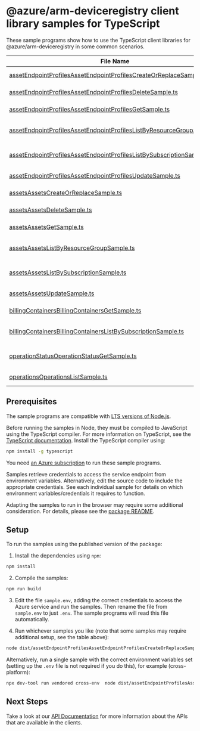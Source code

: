 # @azure/arm-deviceregistry client library samples for TypeScript

These sample programs show how to use the TypeScript client libraries for @azure/arm-deviceregistry in some common scenarios.

| **File Name**                                                                                                                                 | **Description**                                                                                                                    |
| --------------------------------------------------------------------------------------------------------------------------------------------- | ---------------------------------------------------------------------------------------------------------------------------------- |
| [assetEndpointProfilesAssetEndpointProfilesCreateOrReplaceSample.ts][assetendpointprofilesassetendpointprofilescreateorreplacesample]         | create a AssetEndpointProfile x-ms-original-file: 2024-11-01/Create_AssetEndpointProfile.json                                      |
| [assetEndpointProfilesAssetEndpointProfilesDeleteSample.ts][assetendpointprofilesassetendpointprofilesdeletesample]                           | delete a AssetEndpointProfile x-ms-original-file: 2024-11-01/Delete_AssetEndpointProfile.json                                      |
| [assetEndpointProfilesAssetEndpointProfilesGetSample.ts][assetendpointprofilesassetendpointprofilesgetsample]                                 | get a AssetEndpointProfile x-ms-original-file: 2024-11-01/Get_AssetEndpointProfile.json                                            |
| [assetEndpointProfilesAssetEndpointProfilesListByResourceGroupSample.ts][assetendpointprofilesassetendpointprofileslistbyresourcegroupsample] | list AssetEndpointProfile resources by resource group x-ms-original-file: 2024-11-01/List_AssetEndpointProfiles_ResourceGroup.json |
| [assetEndpointProfilesAssetEndpointProfilesListBySubscriptionSample.ts][assetendpointprofilesassetendpointprofileslistbysubscriptionsample]   | list AssetEndpointProfile resources by subscription ID x-ms-original-file: 2024-11-01/List_AssetEndpointProfiles_Subscription.json |
| [assetEndpointProfilesAssetEndpointProfilesUpdateSample.ts][assetendpointprofilesassetendpointprofilesupdatesample]                           | update a AssetEndpointProfile x-ms-original-file: 2024-11-01/Update_AssetEndpointProfile.json                                      |
| [assetsAssetsCreateOrReplaceSample.ts][assetsassetscreateorreplacesample]                                                                     | create a Asset x-ms-original-file: 2024-11-01/Create_Asset_With_DiscoveredAssetRef.json                                            |
| [assetsAssetsDeleteSample.ts][assetsassetsdeletesample]                                                                                       | delete a Asset x-ms-original-file: 2024-11-01/Delete_Asset.json                                                                    |
| [assetsAssetsGetSample.ts][assetsassetsgetsample]                                                                                             | get a Asset x-ms-original-file: 2024-11-01/Get_Asset.json                                                                          |
| [assetsAssetsListByResourceGroupSample.ts][assetsassetslistbyresourcegroupsample]                                                             | list Asset resources by resource group x-ms-original-file: 2024-11-01/List_Assets_ResourceGroup.json                               |
| [assetsAssetsListBySubscriptionSample.ts][assetsassetslistbysubscriptionsample]                                                               | list Asset resources by subscription ID x-ms-original-file: 2024-11-01/List_Assets_Subscription.json                               |
| [assetsAssetsUpdateSample.ts][assetsassetsupdatesample]                                                                                       | update a Asset x-ms-original-file: 2024-11-01/Update_Asset.json                                                                    |
| [billingContainersBillingContainersGetSample.ts][billingcontainersbillingcontainersgetsample]                                                 | get a BillingContainer x-ms-original-file: 2024-11-01/Get_BillingContainer.json                                                    |
| [billingContainersBillingContainersListBySubscriptionSample.ts][billingcontainersbillingcontainerslistbysubscriptionsample]                   | list BillingContainer resources by subscription ID x-ms-original-file: 2024-11-01/List_BillingContainers_Subscription.json         |
| [operationStatusOperationStatusGetSample.ts][operationstatusoperationstatusgetsample]                                                         | returns the current status of an async operation. x-ms-original-file: 2024-11-01/Get_OperationStatus.json                          |
| [operationsOperationsListSample.ts][operationsoperationslistsample]                                                                           | list the operations for the provider x-ms-original-file: 2024-11-01/List_Operations.json                                           |

## Prerequisites

The sample programs are compatible with [LTS versions of Node.js](https://github.com/nodejs/release#release-schedule).

Before running the samples in Node, they must be compiled to JavaScript using the TypeScript compiler. For more information on TypeScript, see the [TypeScript documentation][typescript]. Install the TypeScript compiler using:

```bash
npm install -g typescript
```

You need [an Azure subscription][freesub] to run these sample programs.

Samples retrieve credentials to access the service endpoint from environment variables. Alternatively, edit the source code to include the appropriate credentials. See each individual sample for details on which environment variables/credentials it requires to function.

Adapting the samples to run in the browser may require some additional consideration. For details, please see the [package README][package].

## Setup

To run the samples using the published version of the package:

1. Install the dependencies using `npm`:

```bash
npm install
```

2. Compile the samples:

```bash
npm run build
```

3. Edit the file `sample.env`, adding the correct credentials to access the Azure service and run the samples. Then rename the file from `sample.env` to just `.env`. The sample programs will read this file automatically.

4. Run whichever samples you like (note that some samples may require additional setup, see the table above):

```bash
node dist/assetEndpointProfilesAssetEndpointProfilesCreateOrReplaceSample.js
```

Alternatively, run a single sample with the correct environment variables set (setting up the `.env` file is not required if you do this), for example (cross-platform):

```bash
npx dev-tool run vendored cross-env  node dist/assetEndpointProfilesAssetEndpointProfilesCreateOrReplaceSample.js
```

## Next Steps

Take a look at our [API Documentation][apiref] for more information about the APIs that are available in the clients.

[assetendpointprofilesassetendpointprofilescreateorreplacesample]: https://github.com/Azure/azure-sdk-for-js/blob/main/sdk/deviceregistry/arm-deviceregistry/samples/v1/typescript/src/assetEndpointProfilesAssetEndpointProfilesCreateOrReplaceSample.ts
[assetendpointprofilesassetendpointprofilesdeletesample]: https://github.com/Azure/azure-sdk-for-js/blob/main/sdk/deviceregistry/arm-deviceregistry/samples/v1/typescript/src/assetEndpointProfilesAssetEndpointProfilesDeleteSample.ts
[assetendpointprofilesassetendpointprofilesgetsample]: https://github.com/Azure/azure-sdk-for-js/blob/main/sdk/deviceregistry/arm-deviceregistry/samples/v1/typescript/src/assetEndpointProfilesAssetEndpointProfilesGetSample.ts
[assetendpointprofilesassetendpointprofileslistbyresourcegroupsample]: https://github.com/Azure/azure-sdk-for-js/blob/main/sdk/deviceregistry/arm-deviceregistry/samples/v1/typescript/src/assetEndpointProfilesAssetEndpointProfilesListByResourceGroupSample.ts
[assetendpointprofilesassetendpointprofileslistbysubscriptionsample]: https://github.com/Azure/azure-sdk-for-js/blob/main/sdk/deviceregistry/arm-deviceregistry/samples/v1/typescript/src/assetEndpointProfilesAssetEndpointProfilesListBySubscriptionSample.ts
[assetendpointprofilesassetendpointprofilesupdatesample]: https://github.com/Azure/azure-sdk-for-js/blob/main/sdk/deviceregistry/arm-deviceregistry/samples/v1/typescript/src/assetEndpointProfilesAssetEndpointProfilesUpdateSample.ts
[assetsassetscreateorreplacesample]: https://github.com/Azure/azure-sdk-for-js/blob/main/sdk/deviceregistry/arm-deviceregistry/samples/v1/typescript/src/assetsAssetsCreateOrReplaceSample.ts
[assetsassetsdeletesample]: https://github.com/Azure/azure-sdk-for-js/blob/main/sdk/deviceregistry/arm-deviceregistry/samples/v1/typescript/src/assetsAssetsDeleteSample.ts
[assetsassetsgetsample]: https://github.com/Azure/azure-sdk-for-js/blob/main/sdk/deviceregistry/arm-deviceregistry/samples/v1/typescript/src/assetsAssetsGetSample.ts
[assetsassetslistbyresourcegroupsample]: https://github.com/Azure/azure-sdk-for-js/blob/main/sdk/deviceregistry/arm-deviceregistry/samples/v1/typescript/src/assetsAssetsListByResourceGroupSample.ts
[assetsassetslistbysubscriptionsample]: https://github.com/Azure/azure-sdk-for-js/blob/main/sdk/deviceregistry/arm-deviceregistry/samples/v1/typescript/src/assetsAssetsListBySubscriptionSample.ts
[assetsassetsupdatesample]: https://github.com/Azure/azure-sdk-for-js/blob/main/sdk/deviceregistry/arm-deviceregistry/samples/v1/typescript/src/assetsAssetsUpdateSample.ts
[billingcontainersbillingcontainersgetsample]: https://github.com/Azure/azure-sdk-for-js/blob/main/sdk/deviceregistry/arm-deviceregistry/samples/v1/typescript/src/billingContainersBillingContainersGetSample.ts
[billingcontainersbillingcontainerslistbysubscriptionsample]: https://github.com/Azure/azure-sdk-for-js/blob/main/sdk/deviceregistry/arm-deviceregistry/samples/v1/typescript/src/billingContainersBillingContainersListBySubscriptionSample.ts
[operationstatusoperationstatusgetsample]: https://github.com/Azure/azure-sdk-for-js/blob/main/sdk/deviceregistry/arm-deviceregistry/samples/v1/typescript/src/operationStatusOperationStatusGetSample.ts
[operationsoperationslistsample]: https://github.com/Azure/azure-sdk-for-js/blob/main/sdk/deviceregistry/arm-deviceregistry/samples/v1/typescript/src/operationsOperationsListSample.ts
[apiref]: https://learn.microsoft.com/javascript/api/@azure/arm-deviceregistry?view=azure-node-preview
[freesub]: https://azure.microsoft.com/free/
[package]: https://github.com/Azure/azure-sdk-for-js/tree/main/sdk/deviceregistry/arm-deviceregistry/README.md
[typescript]: https://www.typescriptlang.org/docs/home.html
